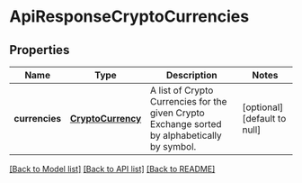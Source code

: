 # ApiResponseCryptoCurrencies

## Properties
Name | Type | Description | Notes
------------ | ------------- | ------------- | -------------
**currencies** | [**CryptoCurrency**](CryptoCurrency.md) | A list of Crypto Currencies for the given Crypto Exchange sorted by alphabetically by symbol. | [optional] [default to null]

[[Back to Model list]](../README.md#documentation-for-models) [[Back to API list]](../README.md#documentation-for-api-endpoints) [[Back to README]](../README.md)


